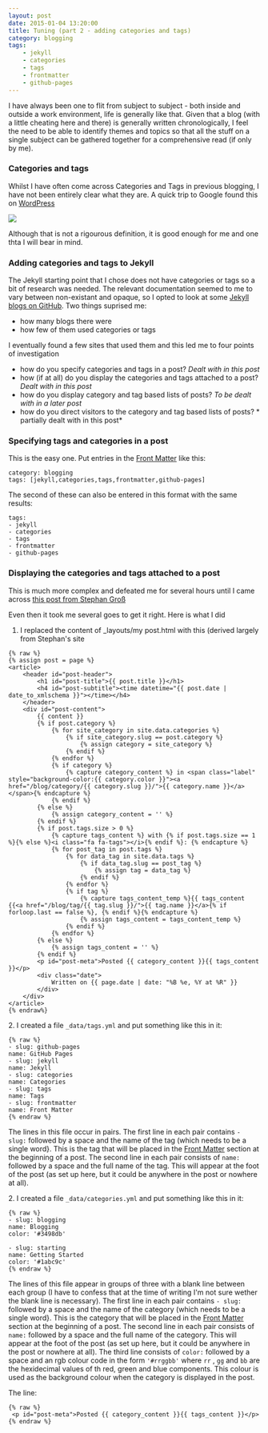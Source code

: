 ```yaml
---
layout: post
date: 2015-01-04 13:20:00
title: Tuning (part 2 - adding categories and tags)
category: blogging
tags: 
    - jekyll
    - categories
    - tags
    - frontmatter
    - github-pages
---
```

I have always been one to flit from subject to subject - both inside and outside a work environment, life is generally like that. Given that a blog (with a little cheating here and there) is generally written chronologically, I feel the need to be able to identify themes and topics so that all the stuff on a single subject can be gathered together for a comprehensive read (if only by me).

### Categories and tags
Whilst I have often come across Categories and Tags in previous blogging, I have not been entirely clear what they are.  A quick trip to Google found this on [WordPress](http://en.support.wordpress.com/posts/categories-vs-tags/)

<img src='http://en.support.files.wordpress.com/2010/10/categories-versus-tags.png?w=460&h=189' />

Although that is not a rigourous definition, it is good enough for me and one thta I will bear in mind.

### Adding categories and tags to Jekyll
The Jekyll starting point that I chose does not have categories or tags so a bit of research was needed.  The relevant documentation seemed to me to vary between non-existant and opaque, so I opted to look at some [Jekyll blogs on GitHub](https://github.com/jekyll/jekyll/wiki/sites).   Two things suprised me:

- how many blogs there were
- how few of them used categories or tags

I eventually found a few sites that used them and this led me to four points of investigation

- how do you specify categories and tags in a post? *Dealt with in this post*
- how (if at all) do you display the categories and tags attached to a post?  *Dealt with in this post*
- how do you display category and tag based lists of posts? *To be dealt with in a later post*
- how do you direct visitors to the category and tag based lists of posts?  * partially dealt with in this post*

### Specifying tags and categories in a post
This is the easy one.  Put entries in the [Front Matter](http://jekyllrb.com/docs/frontmatter/) like this:
    
    category: blogging
    tags: [jekyll,categories,tags,frontmatter,github-pages]
    
The second of these can also be entered in this format with the same results:

    tags: 
    - jekyll
    - categories
    - tags
    - frontmatter
    - github-pages

### Displaying the categories and tags attached to a post
This is much more complex and defeated me for several hours until I came across [this post from Stephan Groß](http://www.minddust.com/post/tags-and-categories-on-github-pages/)

Even then it took me several goes to get it right.  Here is what I did

1. I replaced the content of _layouts/my post.html with this (derived largely from Stephan's site 

<div></div>

    {% raw %}
    {% assign post = page %}
    <article>
        <header id="post-header">
            <h1 id="post-title">{{ post.title }}</h1>
            <h4 id="post-subtitle"><time datetime="{{ post.date | date_to_xmlschema }}"></time></h4> 
        </header>
        <div id="post-content">
            {{ content }}
            {% if post.category %}
                {% for site_category in site.data.categories %}
                    {% if site_category.slug == post.category %}
                        {% assign category = site_category %}
                    {% endif %}
                {% endfor %}
                {% if category %}
                    {% capture category_content %} in <span class="label" style="background-color:{{ category.color }}"><a href="/blog/category/{{ category.slug }}/">{{ category.name }}</a></span>{% endcapture %}
                {% endif %}
            {% else %}
                {% assign category_content = '' %}
            {% endif %}
            {% if post.tags.size > 0 %}
                {% capture tags_content %} with {% if post.tags.size == 1 %}{% else %}<i class="fa fa-tags"></i>{% endif %}: {% endcapture %}
                {% for post_tag in post.tags %}
                    {% for data_tag in site.data.tags %}
                        {% if data_tag.slug == post_tag %}
                            {% assign tag = data_tag %}
                        {% endif %}
                    {% endfor %}
                    {% if tag %}
                        {% capture tags_content_temp %}{{ tags_content {{<a href="/blog/tag/{{ tag.slug }}/">{{ tag.name }}</a>{% if forloop.last == false %}, {% endif %}{% endcapture %}
                        {% assign tags_content = tags_content_temp %}
                    {% endif %}
                {% endfor %}
            {% else %}
                {% assign tags_content = '' %}
            {% endif %}
            <p id="post-meta">Posted {{ category_content }}{{ tags_content }}</p>
            <div class="date">
                Written on {{ page.date | date: "%B %e, %Y at %R" }}
            </div>
        </div>
    </article>
    {% endraw%}

2&#x002e; I created a file `_data/tags.yml` and put something like this in it:

<div></div>

    {% raw %}
    - slug: github-pages
    name: GitHub Pages
    - slug: jekyll
    name: Jekyll
    - slug: categories
    name: Categories
    - slug: tags
    name: Tags
    - slug: frontmatter
    name: Front Matter 
    {% endraw %}

The lines in this file occur in pairs.  The first line in each pair contains `- slug:` followed by a space and the name of the tag (which needs to be a single word}.  This is the tag that will be placed in the [Front Matter](http://jekyllrb.com/docs/frontmatter/) section at the beginning of a post. The second line in each pair consists of `name:` followed by a space and the full name of the tag.  This will appear at the foot of the post (as set up here, but it could be anywhere in the post or nowhere at all).

2&#x002e; I created a file `_data/categories.yml` and put something like this in it:

<div></div>

    {% raw %}
    - slug: blogging
    name: Blogging
    color: '#3498db'
    
    - slug: starting
    name: Getting Started
    color: '#1abc9c'
    {% endraw %}
    
The lines of this file appear in groups of three with a blank line between each group (I have to confess that at the time of writing I'm not sure wether the blank line is necessary).  The first line in each pair contains `- slug:` followed by a space and the name of the category (which needs to be a single word}.   This is the category that will be placed in the [Front Matter](http://jekyllrb.com/docs/frontmatter/) section at the beginning of a post. The second line in each pair consists of `name:` followed by a space and the full name of the category.  This will appear at the foot of the post (as set up here, but it could be anywhere in the post or nowhere at all). The third line consists of `color:` followed by a space and an rgb colour code in the form `'#rrggbb'` where `rr` , `gg` and `bb` are the hexidecimal values of th red, green and blue components.  This colour is used as the background colour when the category is displayed in the post.

The line:
<div></div>

    {% raw %}
     <p id="post-meta">Posted {{ category_content }}{{ tags_content }}</p>
    {% endraw %}


